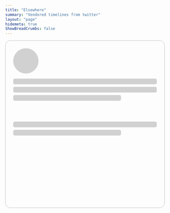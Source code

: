 ```yaml
---
title: "Elsewhere"
summary: "Vendored timelines from twitter"
layout: "page"
hidemeta: true
ShowBreadCrumbs: false
---
```


<style>
.twitter-timeline, .tweets-skeleton{
  display: flex;
  flex-flow: row wrap;
  width: 100%;
  justify-content: left;
}
.twitter-timeline, .tweet-skeleton{
  width: 41rem;
}
.tweet-skeleton{
  border: 0.05rem solid rgb(190, 190, 190);
  border-radius: 1rem;
  height: 30rem;
  margin-bottom: 1rem;
  padding: 1.5rem;
}
.tweet-skeleton .img{
  height: 5rem;
  width: 5rem;
  border-radius: 50%;
  background-color: rgb(209, 209, 209);
}
.tweet-skeleton .content-1, .tweet-skeleton .content-2{
  height: 25%;
  margin-top: 1rem;
}
.tweet-skeleton .line{
  height: 15%;
  margin: 0.5rem 0;
  width: 100%;
  border-radius: 0.3rem;
  background-color: rgb(209, 209, 209);
}
.tweet-skeleton .line:last-child{
  width: 75%;
}
@keyframes tweet-skeleton {
  0%{
    background-color: rgb(209, 209, 209);
  }
  100%{
    background-color: rgb(243, 243, 243);
  }
}
</style>

<div class="tweets-skeleton">
  <div class="tweet-skeleton">
    <div class="img"></div>
    <div class="content-1">
      <div class="line"></div>
      <div class="line"></div>
      <div class="line"></div>
    </div>
    <div class="content-2">
      <div class="line"></div>
      <div class="line"></div>
    </div>
  </div>
</div>

<a class="twitter-timeline"
  style="visibility: hidden; display: none;"
  data-height="800"
  data-dnt="true"
  href="https://twitter.com/rednafi?ref_src=twsrc%5Etfw">
  Redowan's Tweets
</a>

<a
  class="twitter-timeline"
  style="visibility: hidden; display: none;"
  data-height="800"
  data-dnt="true"
  href="https://twitter.com/rednafi/lists/1663312088251465728?ref_src=twsrc%5Etfw">
  Redowan's Twitter List
</a>

<script async src="https://platform.twitter.com/widgets.js" charset="utf-8"></script>
<script>
    const tweets_skeleton = document.querySelector(".tweets-skeleton");
    const tweet_skeleton = document.querySelector(".tweet-skeleton");

    for (let i = 0; i < 1; i++) {
        tweets_skeleton.append(tweet_skeleton.cloneNode(true));
    }

    setTimeout(() => {
      document.querySelector(".twitter-timeline").style = "visibility: hidden;";
      tweets_skeleton.style = "display: none;";
    }, 2000);
</script>

